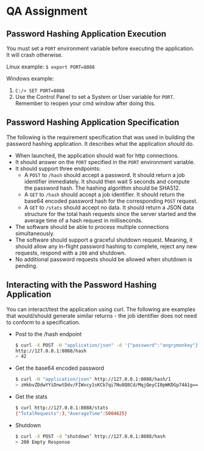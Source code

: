 # QA Assignment

## Password Hashing Application Execution

You must set a `PORT` environment variable before executing the application. It will crash otherwise.

Linux example:
`$ export PORT=8088`

Windows example:

1. `C:/> SET PORT=8088`
2. Use the Control Panel to set a System or User variable for
`PORT`. Remember to reopen your cmd window after doing this.

## Password Hashing Application Specification

The following is the requirement specification that was used in building the password hashing application. It describes what the application _should_ do.

- When launched, the application should wait for http connections.
- It should answer on the `PORT` specified in the `PORT` environment variable.
- It should support three endpoints:
    - A `POST` to `/hash` should accept a password. It should return a job identifier immediately. It should then wait 5 seconds and compute the password hash. The hashing algorithm should be SHA512.
    - A `GET` to `/hash` should accept a job identifier. It should return the base64 encoded password hash for the corresponding `POST` request.
    - A `GET` to `/stats` should accept no data. It should return a JSON data structure for the total hash requests since the server started and the average time of a hash request in milliseconds.
- The software should be able to process multiple connections simultaneously.
- The software should support a graceful shutdown request. Meaning, it should allow any in-flight password hashing to complete, reject any new requests, respond with a `200` and shutdown.
- No additional password requests should be allowed when shutdown is pending.

## Interacting with the Password Hashing Application

You can interact/test the application using curl. The following are examples that would/should generate similar returns - the job identifier does not need to conform to a specification.

- Post to the /hash endpoint

    ```bash
    $ curl -X POST -H "application/json" -d '{"password":"angrymonkey"}'
    http://127.0.0.1:8088/hash
    > 42
    ```

- Get the base64 encoded password

    ```bash
    $ curl -H "application/json" http://127.0.0.1:8088/hash/1
    > zHkbvZDdwYYiDnwtDdv/FIWvcy1sKCb7qi7Nu8Q8Cd/MqjQeyCI0pWKDGp74A1g==
    ```

- Get the stats

    ```bash
    $ curl http://127.0.0.1:8088/stats
    {"TotalRequests":3,"AverageTime":5004625}
    ```

- Shutdown

    ```bash
    $ curl -X POST -d ‘shutdown’ http://127.0.0.1:8088/hash
    > 200 Empty Response
    ```